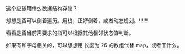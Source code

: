 这个应该用什么数据结构存储？

想想是否可以倒着遍历。用栈，正好倒着，或者动态规划。!!!!!!

看看是否当前需要求的指可以根据其他相邻状态值判断。

如果有和字母相关的，可以想想用 长度为 26 的数组代替 map，或者干什么。
